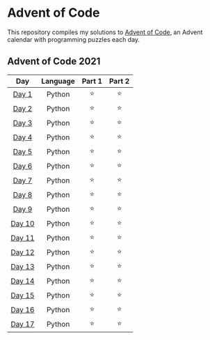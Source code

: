 # Advent of Code

This repository compiles my solutions to [Advent of Code](https://adventofcode.com/), an Advent calendar with programming puzzles each day.

## Advent of Code 2021

|                      Day                       | Language | Part 1 | Part 2 |
|:----------------------------------------------:|:--------:|:------:|:------:|
|  [Day 1](https://adventofcode.com/2021/day/1)  |  Python  |   ⭐    |   ⭐    |
|  [Day 2](https://adventofcode.com/2021/day/2)  |  Python  |   ⭐    |   ⭐    |
|  [Day 3](https://adventofcode.com/2021/day/3)  |  Python  |   ⭐    |   ⭐    |
|  [Day 4](https://adventofcode.com/2021/day/4)  |  Python  |   ⭐    |   ⭐    |
|  [Day 5](https://adventofcode.com/2021/day/5)  |  Python  |   ⭐    |   ⭐    |
|  [Day 6](https://adventofcode.com/2021/day/6)  |  Python  |   ⭐    |   ⭐    |
|  [Day 7](https://adventofcode.com/2021/day/7)  |  Python  |   ⭐    |   ⭐    |
|  [Day 8](https://adventofcode.com/2021/day/8)  |  Python  |   ⭐    |   ⭐    |
|  [Day 9](https://adventofcode.com/2021/day/9)  |  Python  |   ⭐    |   ⭐    |
| [Day 10](https://adventofcode.com/2021/day/10) |  Python  |   ⭐    |   ⭐    |
| [Day 11](https://adventofcode.com/2021/day/11) |  Python  |   ⭐    |   ⭐    |
| [Day 12](https://adventofcode.com/2021/day/12) |  Python  |   ⭐    |   ⭐    |
| [Day 13](https://adventofcode.com/2021/day/13) |  Python  |   ⭐    |   ⭐    |
| [Day 14](https://adventofcode.com/2021/day/14) |  Python  |   ⭐    |   ⭐    |
| [Day 15](https://adventofcode.com/2021/day/15) |  Python  |   ⭐    |   ⭐    |
| [Day 16](https://adventofcode.com/2021/day/16) |  Python  |   ⭐    |   ⭐    |
| [Day 17](https://adventofcode.com/2021/day/17) |  Python  |   ⭐    |   ⭐    |
